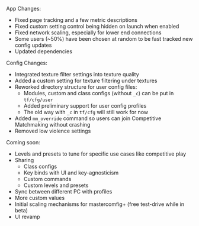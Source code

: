App Changes:
* Fixed page tracking and a few metric descriptions
* Fixed custom setting control being hidden on launch when enabled
* Fixed network scaling, especially for lower end connections
* Some users (~50%) have been chosen at random to be fast tracked new config updates
* Updated dependencies

Config Changes:
* Integrated texture filter settings into texture quality
* Added a custom setting for texture filtering under textures
* Reworked directory structure for user config files:
  * Modules, custom and class configs (without `_c`) can be put in `tf/cfg/user`
  * Added preliminary support for user config profiles
  * The old way with `_c` in `tf/cfg` will still work for now
* Added `mm_override` command so users can join Competitive Matchmaking without crashing
* Removed low violence settings

Coming soon:
* Levels and presets to tune for specific use cases like competitive play
* Sharing
  * Class configs
  * Key binds with UI and key-agnosticism 
  * Custom commands
  * Custom levels and presets
* Sync between different PC with profiles
* More custom values
* Initial scaling mechanisms for mastercomfig+ (free test-drive while in beta)
* UI revamp

